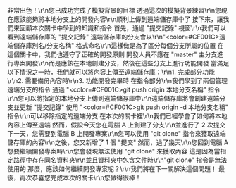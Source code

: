 非常出色！\r\n您已成功完成了模擬背景的目標
透過這次的模擬背景練習\r\n您現在應該能夠將本地分支上的開發內容\r\n順利上傳到遠端儲存庫中了
接下來，讓我們來回顧本次關卡中學到的知識和指令
首先，通過 "提交記錄" 視窗\r\n我們可以看到遠端儲存庫的 "提交記錄"
遠端儲存庫的分支會以\r\n"<color=#CF001C>遠端儲存庫別名/分支名稱</color>" 格式命名\r\n這樣做是為了區分每個分支所屬的位置
在這個關卡中，我們也遵守了正確的開發原則
開發人員不應在 "master" 主分支進行專案開發\r\n而是應該在本地創建分支，然後在這些分支上進行功能開發
當滿足以下情況之一時，我們就可以將內容上傳至遠端儲存庫：\r\n1. 完成部分功能\r\n2. 需要備份內容時\r\n3. 功能開發完畢時
在指令部分\r\n我們學到了兩個管理遠端分支的指令
通過 "<color=#CF001C>git push origin 本地分支名稱</color>" 指令\r\n您可以將指定的本地分支上傳到遠端儲存庫中\r\n遠端儲存庫將會創建遠端分支並更新 "提交記錄"
使用 "<color=#CF001C>git push origin -d 本地分支名稱</color>" 指令\r\n可以移除指定的遠端分支
在本次的關卡裡\r\n我們已經學會了如何將本地內容上傳至遠端
然而，假設今天您在電腦 A 上創建了分支\r\n並進行了 2 次提交
下一天，您需要到電腦 B 上開發專案\r\n您可以使用 "git clone" 指令來獲取遠端儲存庫的內容\r\n之後，您又新增了 1 個 "提交"
然而，過了幾天\r\n您回到電腦 A 想要繼續開發專案時\r\n您會發現無法使用 "git clone" 來獲取內容
這是因為當指定路徑中存在同名資料夾\r\n並且資料夾中包含文件時\r\n"git clone" 指令是無法使用的
那麼，應該如何繼續開發專案呢？\r\n我們將在下一關解決這個問題！
最後，再次恭喜您完成本次的關卡\r\n您做得很棒！